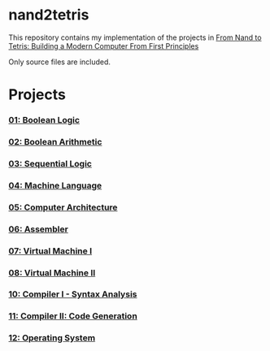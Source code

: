 # nand2tetris

This repository contains my implementation of the projects in [From Nand to Tetris: Building a Modern Computer From First Principles](https://www.nand2tetris.org/)

Only source files are included.

# Projects
### [01: Boolean Logic](projects/01)
### [02: Boolean Arithmetic](projects/02)
### [03: Sequential Logic](projects/03)
### [04: Machine Language](projects/04)
### [05: Computer Architecture](projects/05)
### [06: Assembler](projects/06)
### [07: Virtual Machine I](projects/07/VM_translator)
### [08: Virtual Machine II](projects/08/VM_translator)
### [10: Compiler I - Syntax Analysis](projects/10)
### [11: Compiler II: Code Generation](projects/11/code_generation)
### [12: Operating System](projects/12)

